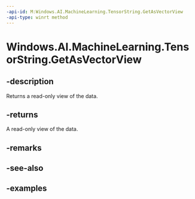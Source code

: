 ```yaml
---
-api-id: M:Windows.AI.MachineLearning.TensorString.GetAsVectorView
-api-type: winrt method
---
```


<!-- Method syntax.
public IVectorView<string> TensorString.GetAsVectorView()
-->

# Windows.AI.MachineLearning.TensorString.GetAsVectorView

## -description
Returns a read-only view of the data.

## -returns
A read-only view of the data.

## -remarks

## -see-also

## -examples
